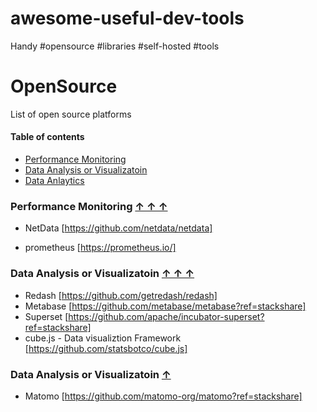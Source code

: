 # awesome-useful-dev-tools
Handy #opensource #libraries #self-hosted #tools 

# OpenSource 
List of open source platforms

#### Table of contents <a name="toc"></a>

* [Performance Monitoring](#performance-monitoring)
* [Data Analysis or Visualizatoin](#data-visualization)
* [Data Anlaytics](#data-anlaytics)


### Performance Monitoring <a href="performance-monitoring"></a> [&#x2191;&nbsp;&#x2191;&nbsp;&#x2191;](#toc)

* NetData [https://github.com/netdata/netdata]

* prometheus [https://prometheus.io/]

### Data Analysis or Visualizatoin <a href="data-visualization"></a> [&#x2191;&nbsp;&#x2191;&nbsp;&#x2191;](#toc)

* Redash [https://github.com/getredash/redash]
* Metabase [https://github.com/metabase/metabase?ref=stackshare]
* Superset [https://github.com/apache/incubator-superset?ref=stackshare]
* cube.js - Data visualiztion Framework [https://github.com/statsbotco/cube.js]

### Data Analysis or Visualizatoin <a href="data-anlaytics"></a> [&#x2191;](#toc)

* Matomo [https://github.com/matomo-org/matomo?ref=stackshare]
